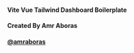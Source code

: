 #### Vite Vue Tailwind Dashboard Boilerplate

#### Created By Amr Aboras

#### [@amraboras](https://amraboras.webflow.io)
